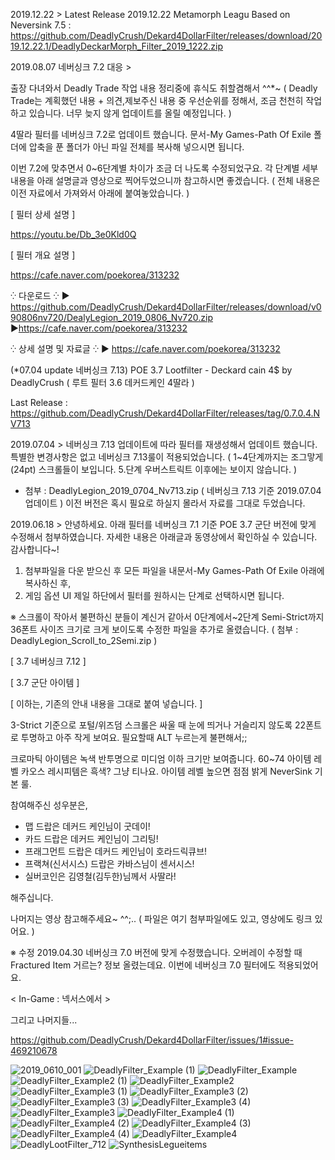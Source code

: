 2019.12.22 >
Latest Release 2019.12.22 Metamorph Leagu Based on Neversink 7.5 : 
https://github.com/DeadlyCrush/Dekard4DollarFilter/releases/download/2019.12.22.1/DeadlyDeckarMorph_Filter_2019_1222.zip



2019.08.07 네버싱크 7.2 대응 >

출장 다녀와서 Deadly Trade 작업 내용 정리중에 휴식도 취할겸해서 ^^*~
( Deadly Trade는 계획했던 내용 + 의견,제보주신 내용 중 우선순위를 정해서,
조금 천천히 작업하고 있습니다. 너무 늦지 않게 업데이트를 올릴 예정입니다. )

4딸라 필터를 네버싱크 7.2로 업데이트 했습니다.
문서-My Games-Path Of Exile 폴더에 압축을 푼 폴더가 아닌 파일 전체를 복사해 넣으시면 됩니다.

이번 7.2에 맞추면서 0~6단계별 차이가 조금 더 나도록 수정되었구요.
각 단계별 세부 내용을 아래 설명글과 영상으로 찍어두었으니까 참고하시면 좋겠습니다.
( 전체 내용은 이전 자료에서 가져와서 아래에 붙여놓았습니다. )

[ 필터 상세 설명 ]

https://youtu.be/Db_3e0Kld0Q

[ 필터 개요 설명 ]

https://cafe.naver.com/poekorea/313232

⁛ 다운로드 ⁛
▶ https://github.com/DeadlyCrush/Dekard4DollarFilter/releases/download/v090806nv720/DealyLegion_2019_0806_Nv720.zip
▶https://cafe.naver.com/poekorea/313232

⁛ 상세 설명 및 자료글 ⁛
▶ https://cafe.naver.com/poekorea/313232


(*07.04 update 네버싱크 7.13) POE 3.7 Lootfilter - Deckard cain 4$ by DeadlyCrush ( 루트 필터 3.6 데커드케인 4딸라 )

Last Release : https://github.com/DeadlyCrush/Dekard4DollarFilter/releases/tag/0.7.0.4.NV713

2019.07.04 >
네버싱크 7.13 업데이트에 따라 필터를 재생성해서 업데이트 했습니다.
특별한 변경사항은 없고 네버싱크 7.13룰이 적용되었습니다.
(
1~4단계까지는 조그맣게(24pt) 스크롤들이 보입니다.
5.단계 우버스트릭트 이후에는 보이지 않습니다.
)

* 첨부 : DeadlyLegion_2019_0704_Nv713.zip ( 네버싱크 7.13 기준 2019.07.04 업데이트 )
          이전 버전은 혹시 필요로 하실지 몰라서 자료를 그대로 두었습니다.


2019.06.18 >
안녕하세요. 아래 필터를 네버싱크 7.1 기준  POE 3.7 군단 버전에 맞게 수정해서 첨부하였습니다.
자세한 내용은 아래글과 동영상에서 확인하실 수 있습니다. 감사합니다~!

1. 첨부파일을 다운 받으신 후 모든 파일을 내문서-My Games-Path Of Exile 아래에 복사하신 후,
2. 게임 옵션 UI 제일 하단에서 필터를 원하시는 단계로 선택하시면 됩니다.

※  스크롤이 작아서 불편하신 분들이 계신거 같아서 0단계에서~2단계 Semi-Strict까지
36폰트 사이즈 크기로 크게 보이도록 수정한 파일을 추가로 올렸습니다.
( 첨부 : DeadlyLegion_Scroll_to_2Semi.zip )



[ 3.7 네버싱크 7.12 ]



[ 3.7 군단 아이템 ]








[ 이하는, 기존의 안내 내용을 그대로 붙여 넣습니다. ]

3-Strict 기준으로 포털/위즈덤 스크롤은
싸울 때 눈에 띄거나 거슬리지 않도록 22폰트로 투명하고 아주 작게 보여요. 필요할때 ALT 누르는게 불편해서;;


크로마틱 아이템은 녹색 반투명으로 미디엄 이하 크기만 보여줍니다.
60~74 아이템 레벨 카오스 레시피템은 흑색? 그냥 티나요. 아이템 레벨 높으면 점점 밝게 NeverSink 기본 룰.


참여해주신 성우분은,

- 맵 드랍은 데커드 케인님이 굿데이!
- 카드 드랍은 데커드 케인님이 그리팅!
- 프래그먼트 드랍은 데커드 케인님이 호라드릭큐브!
- 프랙쳐(신서시스) 드랍은 카바스님이 센서시스!
- 실버코인은 김영철(김두한)님께서 사딸라!

해주십니다.


나머지는 영상 참고해주세요~ ^^;.. ( 파일은 여기 첨부파일에도 있고, 영상에도 링크 있어요. )

※ 수정 2019.04.30 네버싱크 7.0 버전에 맞게 수정했습니다.
오버레이 수정할 때 Fractured Item 거르는? 정보 올렸는데요. 이번에 네버싱크 7.0 필터에도 적용되었어요.


< In-Game : 넥서스에서 >






그리고 나머지들...

https://github.com/DeadlyCrush/Dekard4DollarFilter/issues/1#issue-469210678

![2019_0610_001](https://user-images.githubusercontent.com/11026168/61381506-1f256680-a8e6-11e9-8a4a-cb1652e94c4e.png)
![DeadlyFilter_Example (1)](https://user-images.githubusercontent.com/11026168/61381507-1f256680-a8e6-11e9-8e11-108fe7bbf956.png)
![DeadlyFilter_Example](https://user-images.githubusercontent.com/11026168/61381509-1f256680-a8e6-11e9-8649-37e9fb2b5592.png)
![DeadlyFilter_Example2 (1)](https://user-images.githubusercontent.com/11026168/61381510-1f256680-a8e6-11e9-8370-d25f1b715c24.png)
![DeadlyFilter_Example2](https://user-images.githubusercontent.com/11026168/61381512-1fbdfd00-a8e6-11e9-8383-64b85d14a589.png)
![DeadlyFilter_Example3 (1)](https://user-images.githubusercontent.com/11026168/61381513-1fbdfd00-a8e6-11e9-9ec6-45476fefb170.png)
![DeadlyFilter_Example3 (2)](https://user-images.githubusercontent.com/11026168/61381515-1fbdfd00-a8e6-11e9-84d9-f055451d338f.png)
![DeadlyFilter_Example3 (3)](https://user-images.githubusercontent.com/11026168/61381516-20569380-a8e6-11e9-9345-1c9bf6a7a189.png)
![DeadlyFilter_Example3 (4)](https://user-images.githubusercontent.com/11026168/61381517-20569380-a8e6-11e9-9b3f-ce02c5d50b7e.png)
![DeadlyFilter_Example3](https://user-images.githubusercontent.com/11026168/61381518-20569380-a8e6-11e9-979e-bd5b675ed0d2.png)
![DeadlyFilter_Example4 (1)](https://user-images.githubusercontent.com/11026168/61381519-20569380-a8e6-11e9-8091-473b677fcfd3.png)
![DeadlyFilter_Example4 (2)](https://user-images.githubusercontent.com/11026168/61381520-20ef2a00-a8e6-11e9-8355-c504faefba7a.png)
![DeadlyFilter_Example4 (3)](https://user-images.githubusercontent.com/11026168/61381523-20ef2a00-a8e6-11e9-9e11-b3103880fd9d.png)
![DeadlyFilter_Example4 (4)](https://user-images.githubusercontent.com/11026168/61381524-20ef2a00-a8e6-11e9-9239-5cb1f9c7ba94.png)
![DeadlyFilter_Example4](https://user-images.githubusercontent.com/11026168/61381525-20ef2a00-a8e6-11e9-9b53-a0f5a105a903.png)
![DeadlyLootFilter_712](https://user-images.githubusercontent.com/11026168/61381527-2187c080-a8e6-11e9-99fb-60a38ffaf046.png)
![SynthesisLegueitems](https://user-images.githubusercontent.com/11026168/61381528-2187c080-a8e6-11e9-83bd-7d62ae655cc0.png)

